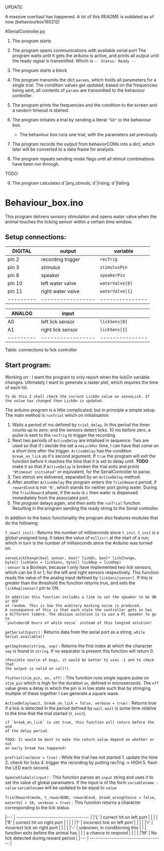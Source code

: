 UPDATE:

A massive overhaul has happened.
A lot of this README is outdated as of now (behaviourbox160212)

#SerialController.py

1. The program starts
2. The program opens communications with available serial port
    The program waits until it gets the arduino is active, and prints all output
    until the ready signal is transmitted. Which is `-- Status: Ready --`
    
3. The program starts a block
5. The program transmits the dict `params`, which holds all parameters 
    for a single trial. The condition values get updated; based on the
    frequencies being sent, all contents of `params` are transmitted to
    the behaviour controller.
    
6. The program prints the frequencies and the condition to the screen and a
   random timeout is started.
6. The program initiates a trial by sending a literal `"GO"` to the 
   behaviour box.
   - The behaviour box runs one trial, with the parameters set previously

7. The program records the output from behaviorCOMs into a
   dict, which later will be converted to a data frame for analysis.

8. The program repeats sending mode flags until all stimuli combinations have
   been run through.
   
TODO:

9. The program calculates d\`|any_stimuls; d\`|rising; d\`|falling







# Behaviour_box.ino

This program delivers sensory stimulation and opens water 
valve when the animal touches the licking sensor within a 
certain time window.

Setup connections:
------------------

|  DIGITAL  | output            | variable        |
| --------- | ----------------- | --------------- |
| pin 2     | recording trigger | `recTrig`       |
| pin 3     | stimulus          | `stimulusPin`   |
| pin 8     | speaker           | `speakerPin`    |
| pin 10    | left water valve  | `waterValve[0]` |
| pin 11    | right water valve | `waterValve[1]` |
| --------- | ----------------- | --------------- |

| ANALOG    | input             |                 |
| --------- | ----------------- | --------------- |
| A0        | left  lick sensor | `lickSens[0]`   |
| A1        | right lick sensor | `lickSens[1]`   |
| --------- | ----------------- | --------------- |

Table: connections to lick controller
  
Start program:
--------------


Working on
:    I want the program to only report when the lickOn variable changes.
    Ultimately I want to generate a raster plot, which requires the time
    of each hit.

    To do this I shall check the current LickOn value on senseLick. If
    the value has changed then LickOn is updated. 

The arduino program is a little complicated; but in principle a simple
setup. The main method is `runTrial` which on initialisation:

1. Waits a period of ms defined by `trial_delay`. In this period the timer counts
   up to zero; and the sensors detect licks. 10 ms before zero, a pulse is sent to
   the `recTrig` to trigger the recording
2. Next two periods of `ActiveDelay` are intialised in sequence. Two are used 
   so that if I decide the set a `noLickPer` time, I can have that come on a
   short time after the trigger. `ActiveDelay` has the condition `break_on_lick`
   as it's second argument. If `true` the program will exit the function before
   it reaches the time that it is set to delay until. **TODO** make it so that if
   `ActiveDelay` is broken the trial exits and prints `"#timeout initiated"` or
    equivalent, for the SerialController to parse.
3. Two stimuli are delivered, separated by an `ActiveDelay` method.
4. After another `ActiveDelay` the program enters the `TrialReward` period, if
   `rewardCond` is not `'N'`, which stands for neither port giving water. During
   the `TrialReward` phase, if the `mode` is `c` then water is dispensed 
   immediately from the associated port.
5. The program delays again, and then exits the `runTrial` function. Resulting in
   the program sending the ready string to the Serial controller.
   
   
In addition to the basic functionality the program also features modules that
do the following:

`t_now(t_init)`
: Returns the number of milliseconds since `t_init`. `t_init` is a global
    unsigned long. It takes the value of `millis()` at the start of a run;
    which in turn is the number of milliseconds since the Arduino was turned on.
  
`senseLickChange(bool sensor, bool* lickOn, bool* lickChange,`
`                     byte[] lickSens = lickSens, byte[] lickRep = lickRep)`  
: `sensor`
    is a Boolean, because I only have implemented two lick sensors, which can
    be 0 or 1, for the left and right sensors respectively. This function
    reads the value of the analog input defined by `lickSens[sensor]`. If this
    is greater than the threshold the function returns true, and sets the
    `lickRep[sensor]` pin to ON.
  
    In addition this function includes a line to set the speaker to be ON or OFF
    at random. This is how the auditory masking noise is produced. 
    A consequence of this is that each state the controller gets in has
    a different timbre. The obvious solution is to use a PC speaker to go to
    `youtube>10 hours of white noise` instead of this tangled solution!
    
`getSerialInput()`
: Returns data from the serial port as a string. `while Serial.available()`

`getSepIndex(string, sep)`
: Returns the first index at which the character `sep` is found in `string`.
    If no separator is present this function will return 0. 
    
    (Possible source of bugs, it would be better to uses -1 and to check that
    the output is valid on call!)

`flutter(stim_pin, on, off)`
: This function runs single square pulse on `stim_pin` which is high
    for the duration `on`, defined in microseconds. The `off` value gives
    a delay in which the pin is in low state such that by stringing multiple 
    of these together I can generate a square wave.
    
`ActiveDelay(wait, break_on_lick = false, verbose = true)`
: Returns true if a lick is detected in the period defined by `wait`. `wait` is
    some time relative to the time that the trial started (`t_init`).
    
    if `break_on_lick` is set true, this function will return before the end 
    of the delay period.
    
    TODO: It would be best to make the return value depend on whether or not
    an early break has happened!

`preTrial(verbose = true)`
: While the trial has not started 
    1. update the time
    2. check for licks
    4. trigger the recording by putting recTrig -> HIGH
    5. flash the LED each second.

`UpdateGlobals(input)`
: This function parses an `input` string and uses it to set the value
   of global paramaters. If the input is of the form `variablename : value`
   `variablename` will be updated to be equal to `value`


`TrialReward(mode, t_rewardEND, rewardCond, break_wrongChoice = false,` 
`                                         waterVol = 10, verbose = true)`
: This function returns a character corresponding to the lick status
    
|--- | ------------------------------------- |
|'L' | correct hit on left port              |
|    |                                       |
|'R' | correct hit on right port             |
|    |                                       |
|'l' | incorrect lick on left port           |
|    |                                       |
|'r' | incorrect lick on right port          |
|    |                                       |
|'-' | unknown; in conditioning this         |
|    | function exits before the animal has  |
|    | a chance to respond                   |
|    |                                       |
|'M' | No lick detected during reward period |
|--- | ------------------------------------- |